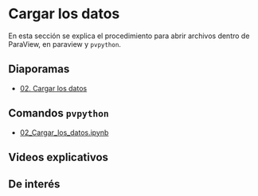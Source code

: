 # Cargar los datos

En esta sección se explica el procedimiento para abrir archivos dentro de ParaView, en paraview y ```pvpython```.

## Diaporamas

* [02. Cargar los datos](02_Cargar_los_datos.pdf)

## Comandos  ```pvpython```

* [02_Cargar_los_datos.ipynb](02_Cargar_los_datos.ipynb)

## Videos explicativos

## De interés